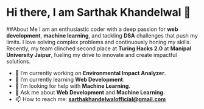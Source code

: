 # Hi there, I am Sarthak Khandelwal 👋

##About Me 
I am an enthusiastic coder with a deep passion for **web development**, **machine learning**, and tackling **DSA** challenges that push my limits. I love solving complex problems and continuously honing my skills. Recently, my team clinched second place at **Turing Hacks 2.0** at **Manipal University Jaipur**, fueling my drive to innovate and create impactful solutions.

- 🔭 I’m currently working on **Environmental Impact Analyzer**.
- 🌱 I’m currently learning **Web Development**.
- 🤔 I’m looking for help with **Machine Learning**.
- 💬 Ask me about **Web Development** and **Machine Learning**.
- 📫 How to reach me: **sarthakhandelwalofficial@gmail.com**



